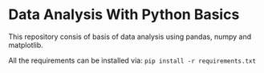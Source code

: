 # Data Analysis With Python Basics

This repository consis of basis of data analysis using pandas, numpy and matplotlib.

All the requirements can be installed via:
`pip install -r requirements.txt`
